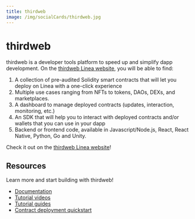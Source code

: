 ```yaml
---
title: thirdweb
image: /img/socialCards/thirdweb.jpg
---
```


# thirdweb

thirdweb is a developer tools platform to speed up and simplify dapp
development. On the [thirdweb Linea website](https://thirdweb.com/linea), you
will be able to find:

1. A collection of pre-audited Solidity smart contracts that will let you deploy
   on Linea with a one-click experience
1. Multiple use cases ranging from NFTs to tokens, DAOs, DEXs, and marketplaces.
1. A dashboard to manage deployed contracts (updates, interaction, monitoring,
   etc.)
1. An SDK that will help you to interact with deployed contracts and/or wallets
   that you can use in your dapp
1. Backend or frontend code, available in Javascript/Node.js, React, React
   Native, Python, Go and Unity.

Check it out on the [thirdweb Linea website](https://thirdweb.com/linea)!

## Resources

Learn more and start building with thirdweb!

- [Documentation](https://portal.thirdweb.com)
- [Tutorial videos](https://youtube.com/thirdweb)
- [Tutorial guides](https://blog.thirdweb.com/guides)
- [Contract deployment quickstart](../../quickstart/deploy-smart-contract/thirdweb.mdx)
